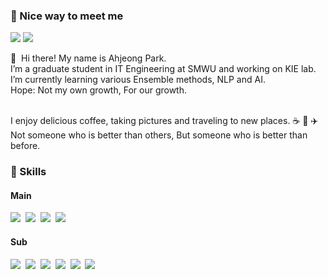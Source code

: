 ### 🤝 Nice way to meet me

<p>
  <a href="https://azeomi.tistory.com/" target="_blank"><img src="https://img.shields.io/badge/Blog-F551E2?style=flat-square&logo=GitHub%20Sponsors&logoColor=white"/></a>
  <a href="mailto:ahjeong@sookmyung.ac.kr" target="_blank"><img src="https://img.shields.io/badge/ahjeong@sookmyung.ac.kr-EA4335?style=flat-square&logo=Gmail&logoColor=white"/></a>
</p>

<p>
  👋&nbsp; Hi there! My name is Ahjeong Park. <br/>
  I’m a graduate student in IT Engineering at SMWU and working on KIE lab. <br/>
  I’m currently learning various Ensemble methods, NLP and AI. <br/>
  Hope: Not my own growth, For our growth. <br/> <br/>
  
  I enjoy delicious coffee, taking pictures and traveling to new places. ☕ 📸 ✈️ <br/>
  Not someone who is better than others, But someone who is better than before. <br/>
</p>

### 💪 Skills
#### Main
<p>
  <img src="https://img.shields.io/badge/Python-3766AB?style=flat&logo=Python&logoColor=white"/>&nbsp 
  <img src="https://img.shields.io/badge/PyTorch-EE4C2C?style=flat&logo=pytorch&logoColor=white"/>&nbsp
  <img src="https://img.shields.io/badge/TensorFlow-FF6F00?style=flat&logo=tensorflow&logoColor=white"/>&nbsp
  <img src="https://img.shields.io/badge/Git-F05032?style=flat&logo=Git&logoColor=white"/>&nbsp
</p>

#### Sub
<p>
  <img src="https://img.shields.io/badge/Javascript-ffb13b?style=flat&logo=javascript&logoColor=white"/>&nbsp 
  <img src="https://img.shields.io/badge/css-1572B6?style=flat&logo=css3&logoColor=white"/>&nbsp 
  <img src="https://img.shields.io/badge/Java-007396?style=flat&logo=Java&logoColor=white"/>&nbsp 
  <img src="https://img.shields.io/badge/C++-00599C?style=flat&logo=C%2B%2B&logoColor=white"/>&nbsp 
  <img src="https://img.shields.io/badge/C-A8B9CC?style=flat&logo=C&logoColor=white"/>&nbsp
  <img src="https://img.shields.io/badge/Mysql-E6B91E?style=flat&logo=MySql&logoColor=white"/>&nbsp 
</p>
